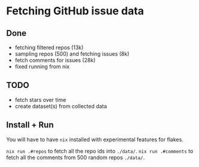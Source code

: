 # Fetching GitHub issue data

## Done
- fetching filtered repos (13k)
- sampling repos (500) and fetching issues (8k)
- fetch comments for issues (28k)
- fixed running from nix

## TODO
- fetch stars over time
- create dataset(s) from collected data

## Install + Run
You will have to have `nix` installed with experimental features for flakes.

`nix run .#repos` to fetch all the repo ids into `./data/`.
`nix run .#comments` to fetch all the comments from 500 random repos `./data/`.
